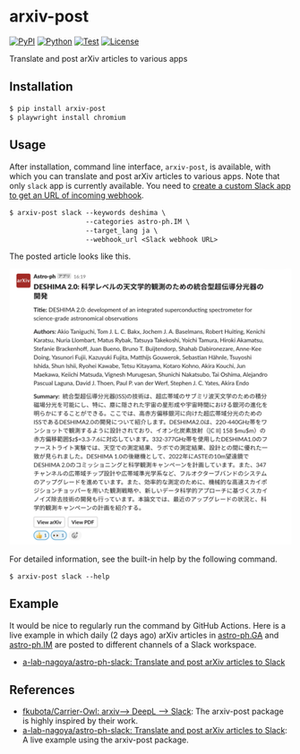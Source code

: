 # arxiv-post

[![PyPI](https://img.shields.io/pypi/v/arxiv-post.svg?label=PyPI&style=flat-square)](https://pypi.org/project/arxiv-post/)
[![Python](https://img.shields.io/pypi/pyversions/arxiv-post.svg?label=Python&color=yellow&style=flat-square)](https://pypi.org/project/arxiv-post/)
[![Test](https://img.shields.io/github/workflow/status/astropenguin/arxiv-post/Test?logo=github&label=Test&style=flat-square)](https://github.com/astropenguin/arxiv-post/actions)
[![License](https://img.shields.io/badge/license-MIT-blue.svg?label=License&style=flat-square)](LICENSE)

Translate and post arXiv articles to various apps

## Installation

```shell
$ pip install arxiv-post
$ playwright install chromium
```

## Usage

After installation, command line interface, `arxiv-post`, is available, with which you can translate and post arXiv articles to various apps.
Note that only `slack` app is currently available.
You need to [create a custom Slack app to get an URL of incoming webhook](https://slack.com/help/articles/115005265063-Incoming-webhooks-for-Slack).

```shell
$ arxiv-post slack --keywords deshima \
                   --categories astro-ph.IM \
                   --target_lang ja \
                   --webhook_url <Slack webhook URL>
```

The posted article looks like this.

![arxiv-post-slack.png](https://raw.githubusercontent.com/astropenguin/arxiv-post/master/docs/_static/arxiv-post-slack.png)

For detailed information, see the built-in help by the following command.

```shell
$ arxiv-post slack --help
```

## Example

It would be nice to regularly run the command by GitHub Actions.
Here is a live example in which daily (2 days ago) arXiv articles in [astro-ph.GA](https://arxiv.org/list/astro-ph.GA/new) and [astro-ph.IM](https://arxiv.org/list/astro-ph.IM/new) are posted to different channels of a Slack workspace.

- [a-lab-nagoya/astro-ph-slack: Translate and post arXiv articles to Slack](https://github.com/a-lab-nagoya/astro-ph-slack)

## References

- [fkubota/Carrier-Owl: arxiv--> DeepL --> Slack](https://github.com/fkubota/Carrier-Owl): The arxiv-post package is highly inspired by their work.
- [a-lab-nagoya/astro-ph-slack: Translate and post arXiv articles to Slack](https://github.com/a-lab-nagoya/astro-ph-slack): A live example using the arxiv-post package.
